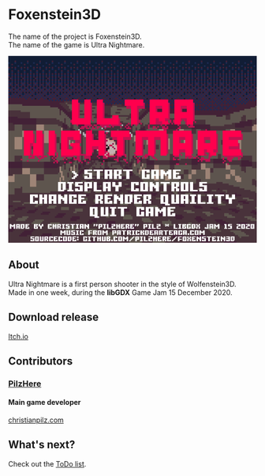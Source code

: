 # Foxenstein3D
The name of the project is Foxenstein3D.<br />
The name of the game is Ultra Nightmare.
<p align="center">
	<img src="readme/readme.png">
</p>

## About
Ultra Nightmare is a first person shooter in the style of Wolfenstein3D.<br />
Made in one week, during the <b>libGDX</b> Game Jam 15 December 2020.

## Download release
[Itch.io](https://pilzhere.itch.io/ultra-nightmare)

## Contributors
### [PilzHere](https://github.com/PilzHere)
#### Main game developer
[christianpilz.com](https://www.christianpilz.com)

## What's next?
Check out the [ToDo list](TODO.md).
